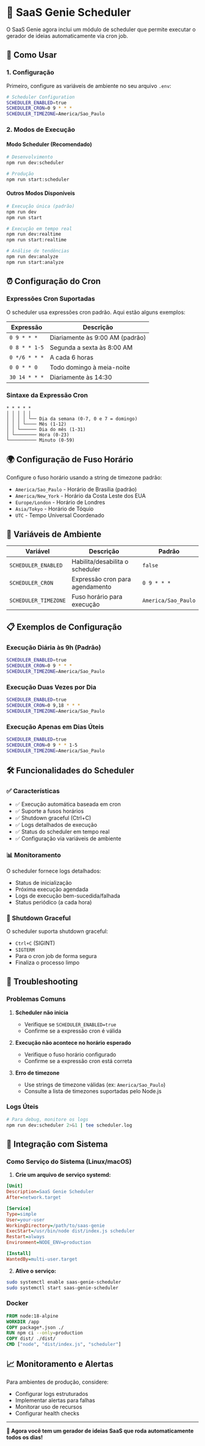 # 📅 SaaS Genie Scheduler

O SaaS Genie agora inclui um módulo de scheduler que permite executar o gerador de ideias automaticamente via cron job.

## 🚀 Como Usar

### 1. Configuração

Primeiro, configure as variáveis de ambiente no seu arquivo `.env`:

```bash
# Scheduler Configuration
SCHEDULER_ENABLED=true
SCHEDULER_CRON=0 9 * * *
SCHEDULER_TIMEZONE=America/Sao_Paulo
```

### 2. Modos de Execução

#### Modo Scheduler (Recomendado)
```bash
# Desenvolvimento
npm run dev:scheduler

# Produção
npm run start:scheduler
```

#### Outros Modos Disponíveis
```bash
# Execução única (padrão)
npm run dev
npm run start

# Execução em tempo real
npm run dev:realtime
npm run start:realtime

# Análise de tendências
npm run dev:analyze
npm run start:analyze
```

## ⏰ Configuração do Cron

### Expressões Cron Suportadas

O scheduler usa expressões cron padrão. Aqui estão alguns exemplos:

| Expressão | Descrição |
|-----------|-----------|
| `0 9 * * *` | Diariamente às 9:00 AM (padrão) |
| `0 8 * * 1-5` | Segunda a sexta às 8:00 AM |
| `0 */6 * * *` | A cada 6 horas |
| `0 0 * * 0` | Todo domingo à meia-noite |
| `30 14 * * *` | Diariamente às 14:30 |

### Sintaxe da Expressão Cron

```
* * * * *
│ │ │ │ │
│ │ │ │ └── Dia da semana (0-7, 0 e 7 = domingo)
│ │ │ └──── Mês (1-12)
│ │ └────── Dia do mês (1-31)
│ └──────── Hora (0-23)
└────────── Minuto (0-59)
```

## 🌍 Configuração de Fuso Horário

Configure o fuso horário usando a string de timezone padrão:

- `America/Sao_Paulo` - Horário de Brasília (padrão)
- `America/New_York` - Horário da Costa Leste dos EUA
- `Europe/London` - Horário de Londres
- `Asia/Tokyo` - Horário de Tóquio
- `UTC` - Tempo Universal Coordenado

## 🔧 Variáveis de Ambiente

| Variável | Descrição | Padrão |
|----------|-----------|---------|
| `SCHEDULER_ENABLED` | Habilita/desabilita o scheduler | `false` |
| `SCHEDULER_CRON` | Expressão cron para agendamento | `0 9 * * *` |
| `SCHEDULER_TIMEZONE` | Fuso horário para execução | `America/Sao_Paulo` |

## 📋 Exemplos de Configuração

### Execução Diária às 9h (Padrão)
```bash
SCHEDULER_ENABLED=true
SCHEDULER_CRON=0 9 * * *
SCHEDULER_TIMEZONE=America/Sao_Paulo
```

### Execução Duas Vezes por Dia
```bash
SCHEDULER_ENABLED=true
SCHEDULER_CRON=0 9,18 * * *
SCHEDULER_TIMEZONE=America/Sao_Paulo
```

### Execução Apenas em Dias Úteis
```bash
SCHEDULER_ENABLED=true
SCHEDULER_CRON=0 9 * * 1-5
SCHEDULER_TIMEZONE=America/Sao_Paulo
```

## 🛠️ Funcionalidades do Scheduler

### ✅ Características
- ✅ Execução automática baseada em cron
- ✅ Suporte a fusos horários
- ✅ Shutdown graceful (Ctrl+C)
- ✅ Logs detalhados de execução
- ✅ Status do scheduler em tempo real
- ✅ Configuração via variáveis de ambiente

### 📊 Monitoramento
O scheduler fornece logs detalhados:
- Status de inicialização
- Próxima execução agendada
- Logs de execução bem-sucedida/falhada
- Status periódico (a cada hora)

### 🔄 Shutdown Graceful
O scheduler suporta shutdown graceful:
- `Ctrl+C` (SIGINT)
- `SIGTERM`
- Para o cron job de forma segura
- Finaliza o processo limpo

## 🚨 Troubleshooting

### Problemas Comuns

1. **Scheduler não inicia**
   - Verifique se `SCHEDULER_ENABLED=true`
   - Confirme se a expressão cron é válida

2. **Execução não acontece no horário esperado**
   - Verifique o fuso horário configurado
   - Confirme se a expressão cron está correta

3. **Erro de timezone**
   - Use strings de timezone válidas (ex: `America/Sao_Paulo`)
   - Consulte a lista de timezones suportadas pelo Node.js

### Logs Úteis
```bash
# Para debug, monitore os logs
npm run dev:scheduler 2>&1 | tee scheduler.log
```

## 🔗 Integração com Sistema

### Como Serviço do Sistema (Linux/macOS)

1. **Crie um arquivo de serviço systemd:**
```ini
[Unit]
Description=SaaS Genie Scheduler
After=network.target

[Service]
Type=simple
User=your-user
WorkingDirectory=/path/to/saas-genie
ExecStart=/usr/bin/node dist/index.js scheduler
Restart=always
Environment=NODE_ENV=production

[Install]
WantedBy=multi-user.target
```

2. **Ative o serviço:**
```bash
sudo systemctl enable saas-genie-scheduler
sudo systemctl start saas-genie-scheduler
```

### Docker
```dockerfile
FROM node:18-alpine
WORKDIR /app
COPY package*.json ./
RUN npm ci --only=production
COPY dist/ ./dist/
CMD ["node", "dist/index.js", "scheduler"]
```

## 📈 Monitoramento e Alertas

Para ambientes de produção, considere:
- Configurar logs estruturados
- Implementar alertas para falhas
- Monitorar uso de recursos
- Configurar health checks

---

**🎉 Agora você tem um gerador de ideias SaaS que roda automaticamente todos os dias!**
